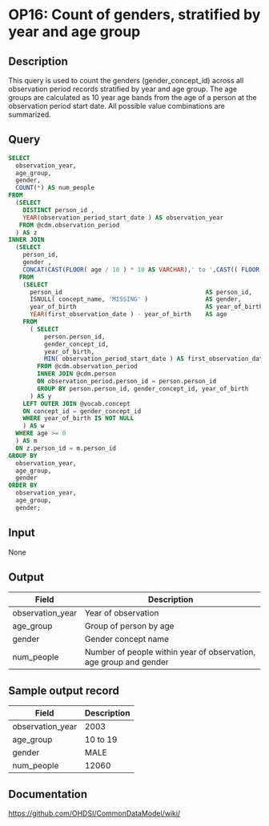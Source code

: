 <!---
Group:observation period
Name:OP16 Count of genders, stratified by year and age group
Author:Patrick Ryan
CDM Version: 5.3
-->

# OP16: Count of genders, stratified by year and age group

## Description
This query is used to count the genders (gender_concept_id) across all observation period records stratified by year and age group. The age groups are calculated as 10 year age bands from the age of a person at the observation period start date. All possible value combinations are summarized.

## Query
```sql
SELECT
  observation_year,
  age_group,
  gender,
  COUNT(*) AS num_people
FROM 
  (SELECT 
    DISTINCT person_id ,
    YEAR(observation_period_start_date ) AS observation_year
   FROM @cdm.observation_period
  ) AS z
INNER JOIN 
  (SELECT
    person_id,
    gender ,
    CONCAT(CAST(FLOOR( age / 10 ) * 10 AS VARCHAR),' to ',CAST(( FLOOR( age / 10 ) * 10 ) + 9 AS VARCHAR)) AS age_group
   FROM 
    (SELECT
      person_id                                        AS person_id,
      ISNULL( concept_name, 'MISSING' )                AS gender,
      year_of_birth                                    AS year_of_birth,
      YEAR(first_observation_date ) - year_of_birth    AS age
    FROM 
      ( SELECT
          person.person_id,
          gender_concept_id,
          year_of_birth,
          MIN( observation_period_start_date ) AS first_observation_date
        FROM @cdm.observation_period
        INNER JOIN @cdm.person 
        ON observation_period.person_id = person.person_id
        GROUP BY person.person_id, gender_concept_id, year_of_birth
      ) AS y
    LEFT OUTER JOIN @vocab.concept 
    ON concept_id = gender_concept_id
    WHERE year_of_birth IS NOT NULL
    ) AS w
  WHERE age >= 0
  ) AS m
  ON z.person_id = m.person_id
GROUP BY
  observation_year,
  age_group,
  gender
ORDER BY
  observation_year,
  age_group,
  gender;
```

## Input

None

## Output

|  Field |  Description |
| --- | --- |
| observation_year | Year of observation |
| age_group | Group of person by age |
| gender | Gender concept name |
| num_people | Number of people within year of observation, age group and gender |



## Sample output record

|  Field |  Description |
| --- | --- |
| observation_year |  2003 |
| age_group |  10 to 19 |
| gender |  MALE |
| num_people |  12060 |



## Documentation
https://github.com/OHDSI/CommonDataModel/wiki/
